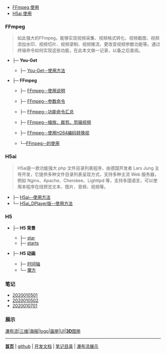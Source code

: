 
- [FFmpeg 使用](#ffmpeg的使用)
- [H5ai 使用](#h5ai)


### FFmpeg

> 如此强大的FFmpeg，能够实现视频采集、视频格式转化、视频截图、视频添加水印、视频切片、视频录制、视频推流、更改音视频参数功能等。通过终端命令如何实现这些功能，在此本文做一记录，以备之后查阅。

 - ├─ **You-Get**
   -  ├─ [You-Get--使用方法](文章/You-Get使用方法.markdown)



 - ├─ **FFmpeg**
   -  ├─ [FFmpeg--使用说明](文章/FFmpeg使用说明.markdown)

   -  ├─ [FFmpeg--参数命令](文章/FFmpeg参数命令.markdown)

   -  ├─ [FFmpeg--功能命令汇总](文章/FFmpeg功能命令汇总.markdown)

   -  ├─ [FFmpeg--缩放、裁剪、剪辑视频](文章/ffmpeg缩放、裁剪、剪辑视频.markdown)

   -  ├─ [FFmpeg--使用H264编码转换视](文章/FFmpeg使用H264编码转换视.markdown)

   -  └─[FFmpeg--的使用](文章/FFmpeg的使用.markdown)

### H5ai

> H5ai是一款功能强大 php 文件目录列表程序，由德国开发者 Lars Jung 主导开发，它提供多种文件目录列表呈现方式，支持多种主流 Web 服务器，例如 Nginx、Apache、Cherokee、Lighttpd 等，支持多国语言，可以使用本程序在线预览文本、图片、音频、视频等。


   -  ├─ [H5ai--使用方法](文章/H5ai.markdown)
   -  └─ [H5ai_DPlayer版--使用方法](文章/h5ai-DPlayer版.markdown)


### H5

 - **├─** **H5 背景**
   -  ├─ [star](文章/代码/star.htm)                  
   -  ├─ [starts](文章/代码/starts.html)             

 - ├─ **H5 动画**

   -  ├─ [时间轴](https://www.html5tricks.com/demo/jquery-event-timeline/index.html)
   -  └─ [魔方](https://www.html5tricks.com/demo/html5-css3-3d-rubik-cube/index.html)


### 笔记

- [2020010501](文章/2020010501.markdown)
- [2020010502](文章/2020010502.markdown)
- [2020010701](文章/20200107.markdown)

### 展示

[瀑布流](瀑布流.md)|[三维](文章/平衡车-动动三维.markdown)|[海报](文章/产品海报[11p].markdown)|[logo](文章/金融logo[20P].markdown)|[画册](文章/植保无人机画册[24P].markdown)|[UI](文章/UI.markdown)|[**3D**图册](文章/3D旋转.markdown)


------
[**首页**](https://wk6111.github.io/6111/)  |  [github](https://github.com/wk6111)  |  [开发文档](https://guides.github.com/features/mastering-markdown/)  |  [笔记目录](笔记目录.markdown)  |  [瀑布流展示](瀑布流.md)
